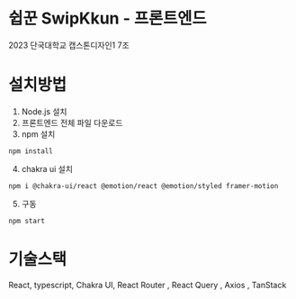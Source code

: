 # 쉽꾼 SwipKkun - 프론트엔드
2023 단국대학교 캡스톤디자인1 7조 


# 설치방법
1. Node.js 설치 
2. 프론트엔드 전체 파일 다운로드
3. npm 설치
<pre><code>npm install</code></pre>
4. chakra ui 설치
<pre><code>npm i @chakra-ui/react @emotion/react @emotion/styled framer-motion</code></pre>
5. 구동
<pre><code>npm start</code></pre>


# 기술스택
React, typescript, Chakra UI, React Router , React Query , Axios , TanStack
